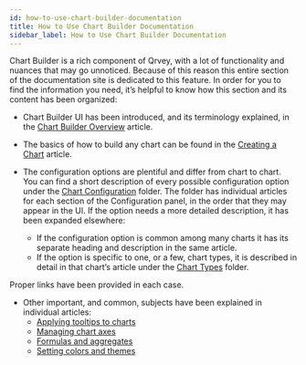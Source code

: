 ```yaml
---
id: how-to-use-chart-builder-documentation
title: How to Use Chart Builder Documentation
sidebar_label: How to Use Chart Builder Documentation
---
```


<div style={{textAlign: "justify"}}>

Chart Builder is a rich component of Qrvey, with a lot of functionality and nuances that may go unnoticed. Because of this reason this entire section of the documentation site is dedicated to this feature. 
In order for you to find the information you need, it’s helpful to know how this section and its content has been organized:

* Chart Builder UI has been introduced, and its terminology explained, in the <a href="" target="_blank">Chart Builder Overview</a> article.
* The basics of how to build any chart can be found in the <a href="" target="_blank">Creating a Chart</a> article.
* The configuration options are plentiful and differ from chart to chart. You can find a short description of every possible configuration option under the <a href="" target="_blank">Chart Configuration</a> folder. The folder has individual articles for each section of the Configuration panel, in the order that they may appear in the UI. If the option needs a more detailed description, it has been expanded elsewhere:

    * If the configuration option is common among many charts it has its separate heading and description in the same article. 
    * If the option is specific to one, or a few, chart types, it is described in detail in that chart’s article under the <a href="" target="_blank">Chart Types</a> folder.
    
Proper links have been provided in each case.
* Other important, and common, subjects have been explained in individual articles:
    * <a href="" target="_blank">Applying tooltips to charts</a>
    * <a href="" target="_blank">Managing chart axes</a>
    * <a href="" target="_blank">Formulas and aggregates</a>
    * <a href="" target="_blank">Setting colors and themes</a>
 


</div>